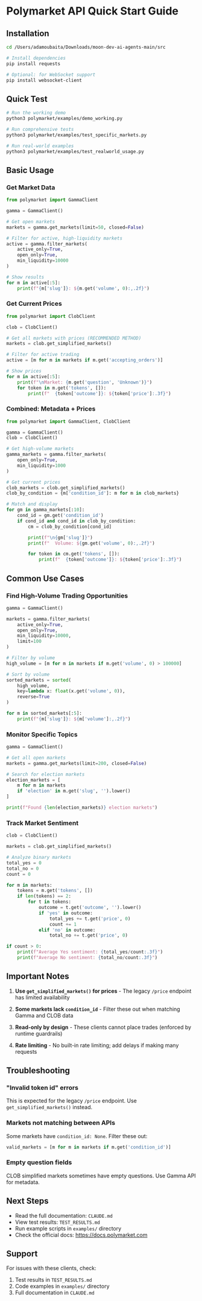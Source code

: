 # Polymarket API Quick Start Guide

## Installation

```bash
cd /Users/adamoubaita/Downloads/moon-dev-ai-agents-main/src

# Install dependencies
pip install requests

# Optional: for WebSocket support
pip install websocket-client
```

## Quick Test

```bash
# Run the working demo
python3 polymarket/examples/demo_working.py

# Run comprehensive tests
python3 polymarket/examples/test_specific_markets.py

# Run real-world examples
python3 polymarket/examples/test_realworld_usage.py
```

## Basic Usage

### Get Market Data

```python
from polymarket import GammaClient

gamma = GammaClient()

# Get open markets
markets = gamma.get_markets(limit=50, closed=False)

# Filter for active, high-liquidity markets
active = gamma.filter_markets(
    active_only=True,
    open_only=True,
    min_liquidity=10000
)

# Show results
for m in active[:5]:
    print(f"{m['slug']}: ${m.get('volume', 0):,.2f}")
```

### Get Current Prices

```python
from polymarket import ClobClient

clob = ClobClient()

# Get all markets with prices (RECOMMENDED METHOD)
markets = clob.get_simplified_markets()

# Filter for active trading
active = [m for m in markets if m.get('accepting_orders')]

# Show prices
for m in active[:5]:
    print(f"\nMarket: {m.get('question', 'Unknown')}")
    for token in m.get('tokens', []):
        print(f"  {token['outcome']}: ${token['price']:.3f}")
```

### Combined: Metadata + Prices

```python
from polymarket import GammaClient, ClobClient

gamma = GammaClient()
clob = ClobClient()

# Get high-volume markets
gamma_markets = gamma.filter_markets(
    open_only=True,
    min_liquidity=1000
)

# Get current prices
clob_markets = clob.get_simplified_markets()
clob_by_condition = {m['condition_id']: m for m in clob_markets}

# Match and display
for gm in gamma_markets[:10]:
    cond_id = gm.get('condition_id')
    if cond_id and cond_id in clob_by_condition:
        cm = clob_by_condition[cond_id]

        print(f"\n{gm['slug']}")
        print(f"  Volume: ${gm.get('volume', 0):,.2f}")

        for token in cm.get('tokens', []):
            print(f"  {token['outcome']}: ${token['price']:.3f}")
```

## Common Use Cases

### Find High-Volume Trading Opportunities

```python
gamma = GammaClient()

markets = gamma.filter_markets(
    active_only=True,
    open_only=True,
    min_liquidity=10000,
    limit=100
)

# Filter by volume
high_volume = [m for m in markets if m.get('volume', 0) > 100000]

# Sort by volume
sorted_markets = sorted(
    high_volume,
    key=lambda x: float(x.get('volume', 0)),
    reverse=True
)

for m in sorted_markets[:5]:
    print(f"{m['slug']}: ${m['volume']:,.2f}")
```

### Monitor Specific Topics

```python
gamma = GammaClient()

# Get all open markets
markets = gamma.get_markets(limit=200, closed=False)

# Search for election markets
election_markets = [
    m for m in markets
    if 'election' in m.get('slug', '').lower()
]

print(f"Found {len(election_markets)} election markets")
```

### Track Market Sentiment

```python
clob = ClobClient()

markets = clob.get_simplified_markets()

# Analyze binary markets
total_yes = 0
total_no = 0
count = 0

for m in markets:
    tokens = m.get('tokens', [])
    if len(tokens) == 2:
        for t in tokens:
            outcome = t.get('outcome', '').lower()
            if 'yes' in outcome:
                total_yes += t.get('price', 0)
                count += 1
            elif 'no' in outcome:
                total_no += t.get('price', 0)

if count > 0:
    print(f"Average Yes sentiment: {total_yes/count:.3f}")
    print(f"Average No sentiment: {total_no/count:.3f}")
```

## Important Notes

1. **Use `get_simplified_markets()` for prices** - The legacy `/price` endpoint has limited availability

2. **Some markets lack `condition_id`** - Filter these out when matching Gamma and CLOB data

3. **Read-only by design** - These clients cannot place trades (enforced by runtime guardrails)

4. **Rate limiting** - No built-in rate limiting; add delays if making many requests

## Troubleshooting

### "Invalid token id" errors

This is expected for the legacy `/price` endpoint. Use `get_simplified_markets()` instead.

### Markets not matching between APIs

Some markets have `condition_id: None`. Filter these out:

```python
valid_markets = [m for m in markets if m.get('condition_id')]
```

### Empty question fields

CLOB simplified markets sometimes have empty questions. Use Gamma API for metadata.

## Next Steps

- Read the full documentation: `CLAUDE.md`
- View test results: `TEST_RESULTS.md`
- Run example scripts in `examples/` directory
- Check the official docs: https://docs.polymarket.com

## Support

For issues with these clients, check:
1. Test results in `TEST_RESULTS.md`
2. Code examples in `examples/` directory
3. Full documentation in `CLAUDE.md`
